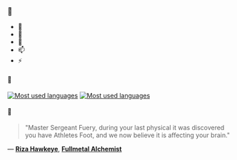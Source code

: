 ### 👋

- 🔭
- 🌱
- 💬
- 📫
- ⚡

#### 🧏

[![Most used languages](https://github-readme-stats-aynah.vercel.app/api/top-langs/?username=aynh&theme=solarized-dark&langs_count=6&layout=compact&hide_title=true)](https://github.com/anuraghazra/github-readme-stats#gh-dark-mode-only)
[![Most used languages](https://github-readme-stats-aynah.vercel.app/api/top-langs/?username=aynh&theme=solarized-light&langs_count=6&layout=compact&hide_title=true)](https://github.com/anuraghazra/github-readme-stats#gh-light-mode-only)

#### 💬

> "Master Sergeant Fuery, during your last physical it was discovered you have Athletes Foot, and we now believe it is affecting your brain."

&mdash; [**Riza Hawkeye**](https://myanimelist.net/character.php?q=Riza%20Hawkeye&cat=character), [**Fullmetal Alchemist**](https://myanimelist.net/search/all?q=Fullmetal%20Alchemist&cat=all)
